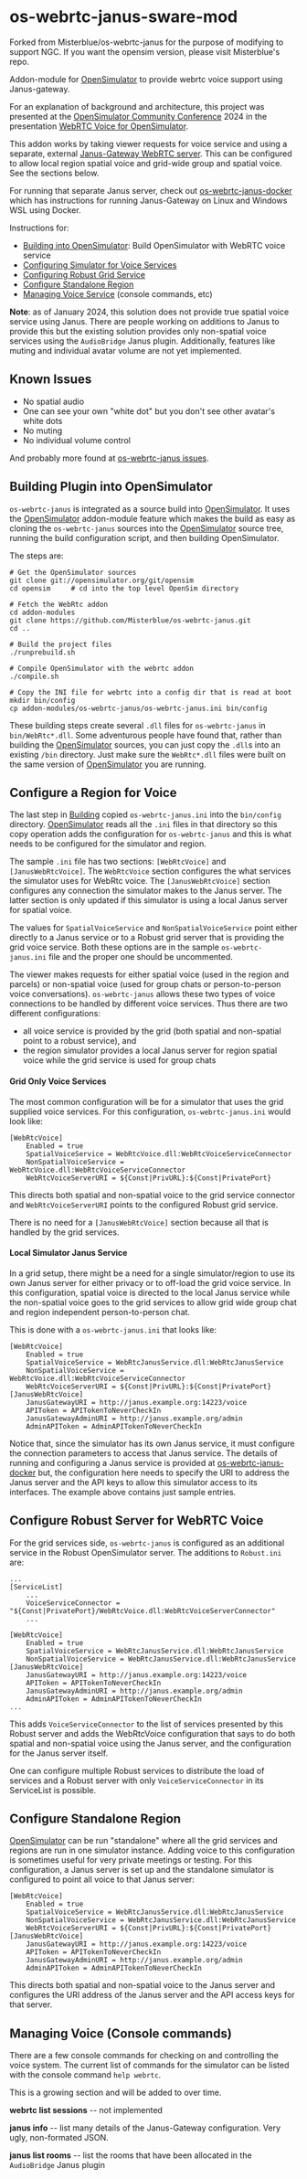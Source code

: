 # os-webrtc-janus-sware-mod

Forked from Misterblue/os-webrtc-janus for the purpose of modifying to support
NGC. If you want the opensim version, please visit Misterblue's repo.

Addon-module for [OpenSimulator] to provide webrtc voice support
using Janus-gateway.

For an explanation of background and architecture, 
this project was presented at the
[OpenSimulator Community Conference] 2024
in the presentation
[WebRTC Voice for OpenSimulator](https://www.youtube.com/watch?v=nL78fieIFYg).

This addon works by taking viewer requests for voice service and
using a separate, external [Janus-Gateway WebRTC server].
This can be configured to allow local region spatial voice
and grid-wide group and spatial voice. See the sections below.

For running that separate Janus server, check out
[os-webrtc-janus-docker] which has instructions for running
Janus-Gateway on Linux and Windows WSL using Docker.

Instructions for:

- [Building into OpenSimulator](#Building): Build OpenSimulator with WebRTC voice service
- [Configuring Simulator for Voice Services](#Configure_Simulator)
- [Configuring Robust Grid Service](#Configure_Robust)
- [Configure Standalone Region](#Configure_Standalone)
- [Managing Voice Service](#Managing_Voice) (console commands, etc)

**Note**: as of January 2024, this solution does not provide true spatial
voice service using Janus. There are people working on additions to Janus
to provide this but the existing solution provides only non-spatial
voice services using the `AudioBridge` Janus plugin. Additionally,
features like muting and individual avatar volume are not yet implemented.

<a id="Known_Issues"></a>
## Known Issues

- No spatial audio
- One can see your own "white dot" but you don't see other avatar's white dots
- No muting
- No individual volume control

And probably more found at [os-webrtc-janus issues](https://github.com/Misterblue/os-webrtc-janus/issues).

<a id="Building"></a>
## Building Plugin into OpenSimulator

`os-webrtc-janus` is integrated as a source build into [OpenSimulator].
It uses the [OpenSimulator] addon-module feature which makes the
build as easy as cloning the `os-webrtc-janus` sources into the
[OpenSimulator] source tree, running the build configuration script,
and then building OpenSimulator.

The steps are:

```
# Get the OpenSimulator sources
git clone git://opensimulator.org/git/opensim
cd opensim     # cd into the top level OpenSim directory

# Fetch the WebRtc addon
cd addon-modules
git clone https://github.com/Misterblue/os-webrtc-janus.git
cd ..

# Build the project files
./runprebuild.sh

# Compile OpenSimulator with the webrtc addon
./compile.sh

# Copy the INI file for webrtc into a config dir that is read at boot
mkdir bin/config
cp addon-modules/os-webrtc-janus/os-webrtc-janus.ini bin/config
```

These building steps create several `.dll` files for `os-webrtc-janus`
in `bin/WebRtc*.dll`. Some adventurous people have found that, rather
than building the [OpenSimulator] sources, you can just copy the `.dll`s
into an existing `/bin` directory. Just make sure the `WebRtc*.dll` files
were built on the same version of [OpenSimulator] you are running.

<a id="Configure_Simulator"></a>
## Configure a Region for Voice

The last step in [Building](#Building) copied `os-webrtc-janus.ini` into 
the `bin/config` directory. [OpenSimulator] reads all the `.ini` files
in that directory so this copy operation adds the configuration for `os-webrtc-janus`
and this is what needs to be configured for the simulator and region.

The sample `.ini` file has two sections: `[WebRtcVoice]` and `[JanusWebRtcVoice]`.
The `WebRtcVoice` section configures the what services the simulator uses
for WebRtc voice. The `[JanusWebRtcVoice]` section configures any connection
the simulator makes to the Janus server. The latter section is only updated
if this simulator is using a local Janus server for spatial voice.

The values for `SpatialVoiceService` and `NonSpatialVoiceService` point
either directly to a Janus service or to a Robust grid server that is providing
the grid voice service. Both these options are in the sample `os-webrtc-janus.ini`
file and the proper one should be uncommented.

The viewer makes requests for either spatial voice (used in the region and parcels)
or non-spatial voice (used for group chats or person-to-person voice conversations).
`os-webrtc-janus` allows these two types of voice connections to be handled by
different voice services. Thus there are two different configurations:

- all voice service is provided by the grid (both spatial and non-spatial point to a robust service), and
- the region simulator provides a local Janus server for region spatial voice while the grid service is used for group chats

#### Grid Only Voice Services

The most common configuration will be for a simulator that uses the grid supplied
voice services. For this configuration, `os-webrtc-janus.ini` would look like:

```
[WebRtcVoice]
    Enabled = true
    SpatialVoiceService = WebRtcVoice.dll:WebRtcVoiceServiceConnector
    NonSpatialVoiceService = WebRtcVoice.dll:WebRtcVoiceServiceConnector
    WebRtcVoiceServerURI = ${Const|PrivURL}:${Const|PrivatePort}
```

This directs both spatial and non-spatial voice to the grid service connector
and `WebRtcVoiceServerURI` points to the configured Robust grid service.

There is no need for a `[JanusWebRtcVoice]` section because all that is handled by the grid services.

#### Local Simulator Janus Service

In a grid setup, there might be a need for a single simulator/region to use its own
Janus server for either privacy or to off-load the grid voice service.
In this configuration, spatial voice is directed to the local Janus service
while the non-spatial voice goes to the grid services to allow grid wide group
chat and region independent person-to-person chat.

This is done with a `os-webrtc-janus.ini` that looks like:
```
[WebRtcVoice]
    Enabled = true
    SpatialVoiceService = WebRtcJanusService.dll:WebRtcJanusService
    NonSpatialVoiceService = WebRtcVoice.dll:WebRtcVoiceServiceConnector
    WebRtcVoiceServerURI = ${Const|PrivURL}:${Const|PrivatePort}
[JanusWebRtcVoice]
    JanusGatewayURI = http://janus.example.org:14223/voice
    APIToken = APITokenToNeverCheckIn
    JanusGatewayAdminURI = http://janus.example.org/admin
    AdminAPIToken = AdminAPITokenToNeverCheckIn
```

Notice that, since the simulator has its own Janus service, it must configure the
connection parameters to access that Janus service. The details of running and
configuring a Janus service is provided at [os-webrtc-janus-docker] but, the configuration
here needs to specify the URI to address the Janus server and the API keys
to allow this simulator access to its interfaces. The example above
contains just sample entries.

<a id="Configure_Robust"></a>
## Configure Robust Server for WebRTC Voice

For the grid services side, `os-webrtc-janus` is configured as an additional service
in the Robust OpenSimulator server. The additions to `Robust.ini` are:

```
...
[ServiceList]
    ...
    VoiceServiceConnector = "${Const|PrivatePort}/WebRtcVoice.dll:WebRtcVoiceServerConnector"
    ...

[WebRtcVoice]
    Enabled = true
    SpatialVoiceService = WebRtcJanusService.dll:WebRtcJanusService
    NonSpatialVoiceService = WebRtcJanusService.dll:WebRtcJanusService
[JanusWebRtcVoice]
    JanusGatewayURI = http://janus.example.org:14223/voice
    APIToken = APITokenToNeverCheckIn
    JanusGatewayAdminURI = http://janus.example.org/admin
    AdminAPIToken = AdminAPITokenToNeverCheckIn
...
```

This adds `VoiceServiceConnector` to the list of services presented by this Robust server
and adds the WebRtcVoice configuration that says to do both spatial and non-spatial voice
using the Janus server, and the configuration for the Janus server itself.

One can configure multiple Robust services to distribute the load of services
and a Robust server with only `VoiceServiceConnector` in its ServiceList is possible.

<a id="Configure_Standalone"></a>
## Configure Standalone Region

[OpenSimulator] can be run "standalone" where all the grid services and regions are
run in one simulator instance. Adding voice to this configuration is sometimes useful
for very private meetings or testing. For this configuration, a Janus server is set up
and the standalone simulator is configured to point all voice to that Janus server:

```
[WebRtcVoice]
    Enabled = true
    SpatialVoiceService = WebRtcJanusService.dll:WebRtcJanusService
    NonSpatialVoiceService = WebRtcJanusService.dll:WebRtcJanusService
    WebRtcVoiceServerURI = ${Const|PrivURL}:${Const|PrivatePort}
[JanusWebRtcVoice]
    JanusGatewayURI = http://janus.example.org:14223/voice
    APIToken = APITokenToNeverCheckIn
    JanusGatewayAdminURI = http://janus.example.org/admin
    AdminAPIToken = AdminAPITokenToNeverCheckIn
```

This directs both spatial and non-spatial voice to the Janus server
and configures the URI address of  the Janus server and the API access
keys for that server.

<a id="Managing_Voice"></a>
## Managing Voice (Console commands)

There are a few console commands for checking on and controlling the voice system.
The current list of commands for the simulator can be listed with the
console command `help webrtc`.

This is a growing section and will be added to over time.

**webrtc list sessions** -- not implemented

**janus info** -- list many details of the Janus-Gateway configuration. Very ugly, non-formated JSON.

**janus list rooms** -- list the rooms that have been allocated in the `AudioBridge` Janus plugin

[SecondLife WebRTC Voice]: https://wiki.secondlife.com/wiki/WebRTC_Voice
[OpenSimulator]: http://opensimulator.org
[OpenSimulator Community Conference]: https://conference.opensimulator.org
[os-webrtc-janus]: https://github.com/Misterblue/os-webrtc-janus
[Janus-Gateway WebRTC server]: https://janus.conf.meetecho.com/
[os-webrtc-janus-docker]: https://github.com/Misterblue/os-webrtc-janus-docker
